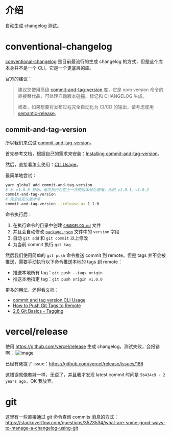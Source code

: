 # 介绍

自动生成 changelog 测试。

# conventional-changelog

[conventional-changelog](https://github.com/conventional-changelog/conventional-changelog) 是目前最流行的生成 changelog 的方式，但是这个库本身并不是一个 CLI，它是一个更底层的库。

官方的建议：
> 建议您使用高级 [commit-and-tag-version](https://github.com/absolute-version/commit-and-tag-version) 库，它是 npm version 命令的直接替代品，可处理自动版本碰撞、标记和 CHANGELOG 生成。
> 
> 或者，如果想要将发布过程完全自动化为 CI/CD 的输出，请考虑使用 [semantic-release](https://github.com/semantic-release/semantic-release)。

## commit-and-tag-version

所以我们来试试 [commit-and-tag-version](https://github.com/absolute-version/commit-and-tag-version)。

首先参考文档，根据自己的需求来安装：[Installing commit-and-tag-version](https://github.com/absolute-version/commit-and-tag-version?tab=readme-ov-file#installing-commit-and-tag-version)。

然后，直接看怎么使用：[CLI Usage](https://github.com/absolute-version/commit-and-tag-version?tab=readme-ov-file#cli-usage)。

最简单地尝试：
```bash
yarn global add commit-and-tag-version
# 从 v1.0.0 开始，每次执行后在上一次的版本号后递增，比如 v1.0.1、v1.0.2
commit-and-tag-version
# 完全自定义版本号
commit-and-tag-version --release-as 1.1.0
```

命令执行后：
1. 在执行命令的目录中创建 [`CHANGELOG.md`](CHANGELOG.md) 文件
2. 并且会自动修改 [`package.json`](package.json) 文件中的 `version` 字段
3. 自动 `git add` 和 `git commit` 以上修改
4. 为当前 commit 执行 `git tag`

然后我们使用简单的 `git push` 命令推送 commit 到 remote，但是 tags 并不会被推送，需要手动执行以下命令推送本地的 tags 到 remote：
- 推送本地所有 tag：`git push --tags origin`
- 推送本地指定 tag：`git push origin v1.0.0`

更多的用法，还得看文档：
- [commit and tag version CLI Usage](https://github.com/absolute-version/commit-and-tag-version?tab=readme-ov-file#cli-usage)
- [How to Push Git Tags to Remote](https://kodekloud.com/blog/how-to-push-git-tags-to-remote/)
- [2.6 Git Basics - Tagging](https://git-scm.com/book/en/v2/Git-Basics-Tagging)

# vercel/release

使用 https://github.com/vercel/release 生成 changelog，测试失败，会报错啊：
![image](https://github.com/myesn/vercel-release-changelog-tests/assets/18598579/4ad4fa47-ba9d-4c47-8faf-cc5d0d4fec97)

已经有佬提了 issue：https://github.com/vercel/release/issues/186

这错误就像套娃一样，无语了，并且我才发现 latest commit 时间是 `5b434c9 · 2 years ago`，OK 我放弃。

# git

这里有一些直接通过 git 命令查询 commits 消息的方式：
https://stackoverflow.com/questions/3523534/what-are-some-good-ways-to-manage-a-changelog-using-git
